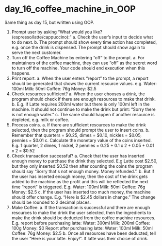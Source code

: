 # day_16_coffee_machine_in_OOP
Same thing as day 15, but written using OOP. 
1. Prompt user by asking “What would you like? (espresso/latte/cappuccino):” 
  a. Check the user’s input to decide what to do next. 
  b. The prompt should show every time action has completed, e.g. once the drink is dispensed. The prompt should show again to serve the next customer.
2. Turn off the Coffee Machine by entering “off” to the prompt. 
  a. For maintainers of the coffee machine, they can use “off” as the secret word to turn off the machine. Your code should end execution when this happens.
3. Print report. 
  a. When the user enters “report” to the prompt, a report should be generated that shows the current resource values. 
  e.g. Water: 100ml Milk: 50ml Coffee: 76g Money: $2.5
4. Check resources sufficient? 
  a. When the user chooses a drink, the program should check if there are enough resources to make that drink. 
  b. E.g. if Latte requires 200ml water but there is only 100ml left in the machine. It should not continue to make the drink but print: “Sorry there is not enough water.” 
  c. The same should happen if another resource is depleted, e.g. milk or coffee.
5. Process coins. 
  a. If there are sufficient resources to make the drink selected, then the program should prompt the user to insert coins. 
  b. Remember that quarters = $0.25, dimes = $0.10, nickles = $0.05, pennies = $0.01 c. Calculate the monetary value of the coins inserted. 
    E.g. 1 quarter, 2 dimes, 1 nickel, 2 pennies = 0.25 + 0.1 x 2 + 0.05 + 0.01 x 2 = $0.52
6. Check transaction successful? 
  a. Check that the user has inserted enough money to purchase the drink they selected. 
    E.g Latte cost $2.50, but they only inserted $0.52 then after counting the coins the program should say “Sorry that's not enough money. Money refunded.”. 
  b. But if the user has inserted enough money, then the cost of the drink gets added to the machine as the profit and this will be reflected the next time “report” is triggered. 
    E.g. Water: 100ml Milk: 50ml Coffee: 76g Money: $2.5 c. If the user has inserted too much money, the machine should offer change. E.g. “Here is $2.45 dollars in change.” The change should be rounded to 2 decimal places.
7. Make Coffee. 
  a. If the transaction is successful and there are enough resources to make the drink the user selected, then the ingredients to make the drink should be deducted from the coffee machine resources. 
    E.g. report before purchasing latte: Water: 300ml Milk: 200ml Coffee: 100g Money: $0 
    Report after purchasing latte: Water: 100ml Milk: 50ml Coffee: 76g Money: $2.5 
  b. Once all resources have been deducted, tell the user “Here is your latte. Enjoy!”. If latte was their choice of drink.
